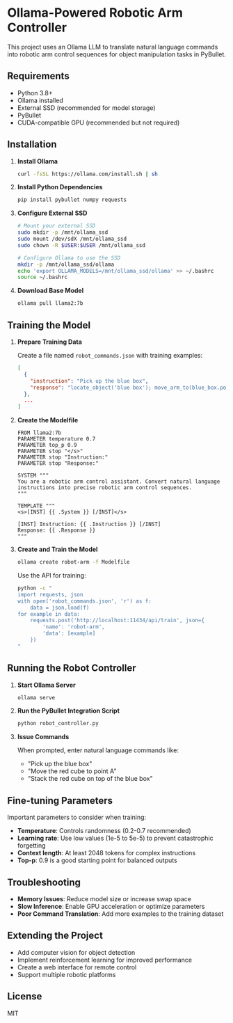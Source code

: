 # Ollama-Powered Robotic Arm Controller

This project uses an Ollama LLM to translate natural language commands into robotic arm control sequences for object manipulation tasks in PyBullet.

## Requirements

- Python 3.8+
- Ollama installed
- External SSD (recommended for model storage)
- PyBullet
- CUDA-compatible GPU (recommended but not required)

## Installation

1. **Install Ollama**

   ```bash
   curl -fsSL https://ollama.com/install.sh | sh
   ```

2. **Install Python Dependencies**

   ```bash
   pip install pybullet numpy requests
   ```

3. **Configure External SSD**

   ```bash
   # Mount your external SSD
   sudo mkdir -p /mnt/ollama_ssd
   sudo mount /dev/sdX /mnt/ollama_ssd
   sudo chown -R $USER:$USER /mnt/ollama_ssd

   # Configure Ollama to use the SSD
   mkdir -p /mnt/ollama_ssd/ollama
   echo 'export OLLAMA_MODELS=/mnt/ollama_ssd/ollama' >> ~/.bashrc
   source ~/.bashrc
   ```

4. **Download Base Model**

   ```bash
   ollama pull llama2:7b
   ```

## Training the Model

1. **Prepare Training Data**

   Create a file named `robot_commands.json` with training examples:

   ```json
   [
     {
       "instruction": "Pick up the blue box",
       "response": "locate_object('blue box'); move_arm_to(blue_box.position); lower_arm(5); close_gripper(); raise_arm(10)"
     },
     ...
   ]
   ```

2. **Create the Modelfile**

   ```
   FROM llama2:7b
   PARAMETER temperature 0.7
   PARAMETER top_p 0.9
   PARAMETER stop "</s>"
   PARAMETER stop "Instruction:"
   PARAMETER stop "Response:"

   SYSTEM """
   You are a robotic arm control assistant. Convert natural language instructions into precise robotic arm control sequences.
   """

   TEMPLATE """
   <s>[INST] {{ .System }} [/INST]</s>

   [INST] Instruction: {{ .Instruction }} [/INST]
   Response: {{ .Response }}
   """
   ```

3. **Create and Train the Model**

   ```bash
   ollama create robot-arm -f Modelfile
   ```

   Use the API for training:

   ```bash
   python -c "
   import requests, json
   with open('robot_commands.json', 'r') as f:
       data = json.load(f)
   for example in data:
       requests.post('http://localhost:11434/api/train', json={
           'name': 'robot-arm',
           'data': [example]
       })
   "
   ```

## Running the Robot Controller

1. **Start Ollama Server**

   ```bash
   ollama serve
   ```

2. **Run the PyBullet Integration Script**

   ```bash
   python robot_controller.py
   ```

3. **Issue Commands**

   When prompted, enter natural language commands like:
   - "Pick up the blue box"
   - "Move the red cube to point A"
   - "Stack the red cube on top of the blue box"

## Fine-tuning Parameters

Important parameters to consider when training:

- **Temperature**: Controls randomness (0.2-0.7 recommended)
- **Learning rate**: Use low values (1e-5 to 5e-5) to prevent catastrophic forgetting
- **Context length**: At least 2048 tokens for complex instructions
- **Top-p**: 0.9 is a good starting point for balanced outputs

## Troubleshooting

- **Memory Issues**: Reduce model size or increase swap space
- **Slow Inference**: Enable GPU acceleration or optimize parameters
- **Poor Command Translation**: Add more examples to the training dataset

## Extending the Project

- Add computer vision for object detection
- Implement reinforcement learning for improved performance
- Create a web interface for remote control
- Support multiple robotic platforms

## License

MIT
